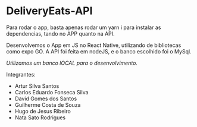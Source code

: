 # DeliveryEats-API
Para rodar o app, basta apenas rodar um yarn i para instalar as dependencias, tando no APP quanto na API.

Desenvolvemos o App em JS no React Native, utilizando de bibliotecas como expo GO.
A API foi feita em nodeJS, e o banco escolhido foi o MySql.

*Utilizamos um banco *lOCAL* para o desenvolvimento.*

Integrantes:
- Artur Silva Santos
- Carlos Eduardo Fonseca Silva
- David Gomes dos Santos
- Guilherme Costa de Souza
- Hugo de Jesus Ribeiro
- Nata Sato Rodrigues
